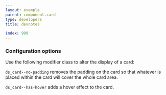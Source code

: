 ```yaml
---
layout: example
parent: component.card
type: developers
title: devnotes

index: 999
---
```


### Configuration options

Use the following modifier class to alter the display of a card:

`ds_card--no-padding` removes the padding on the card so that whatever is placed within the card will cover the whole card area.

`ds_card--has-hover` adds a hover effect to the card.
